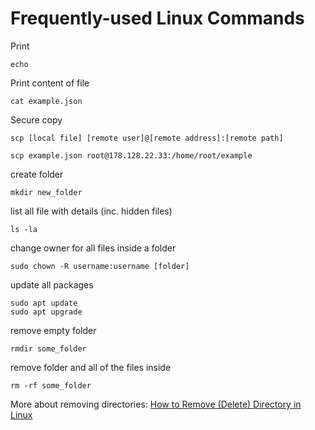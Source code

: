 # Frequently-used Linux Commands

Print

```
echo
```


Print content of file

```
cat example.json
```

Secure copy

```
scp [local file] [remote user]@[remote address]:[remote path]

scp example.json root@178.128.22.33:/home/root/example
```

create folder

```
mkdir new_folder
```

list all file with details (inc. hidden files)

```
ls -la
```

change owner for all files inside a folder

```
sudo chown -R username:username [folder]
```

update all packages

```
sudo apt update
sudo apt upgrade
```

remove empty folder

```
rmdir some_folder
```

remove folder and all of the files inside

```
rm -rf some_folder
```

More about removing directories: [How to Remove (Delete) Directory in Linux](https://linuxize.com/post/remove-directory-linux/)
